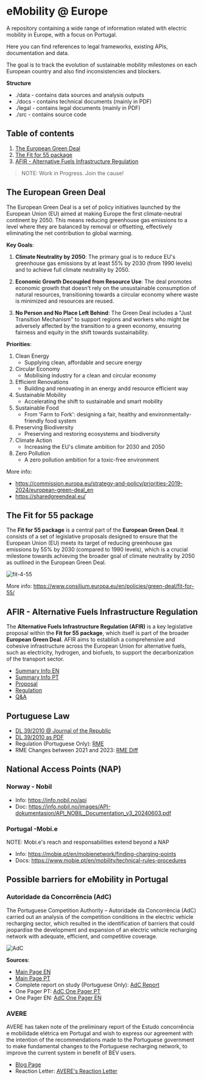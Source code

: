# eMobility @ Europe

A repository containing a wide range of information related with electric mobility in Europe, with a focus on Portugal.

Here you can find references to legal frameworks, existing APIs, documentation and data.

The goal is to track the evolution of sustainable mobility milestones on each European country and also find inconsistencies and blockers.

**Structure**

- ./data  - contains data sources and analysis outputs
- ./docs  - contains technical documents (mainly in PDF)
- ./legal - contains legal documents (mainly in PDF)
- ./src   - contains source code

## Table of contents
1. [The European Green Deal](#the-european-green-deal)
2. [The Fit for 55 package](#the-fit-for-55-package)
3. [AFIR - Alternative Fuels Infrastructure Regulation](#afir---alternative-fuels-infrastructure-regulation)

> NOTE: Work in Progress. Join the cause!

## The European Green Deal

The European Green Deal is a set of policy initiatives launched by the European Union (EU) aimed at making Europe the first climate-neutral continent by 2050. This means reducing greenhouse gas emissions to a level where they are balanced by removal or offsetting, effectively eliminating the net contribution to global warming.

**Key Goals**:
1. **Climate Neutrality by 2050**: The primary goal is to reduce EU's greenhouse gas emissions by at least 55% by 2030 (from 1990 levels) and to achieve full climate neutrality by 2050.

2. **Economic Growth Decoupled from Resource Use**: The deal promotes economic growth that doesn't rely on the unsustainable consumption of natural resources, transitioning towards a circular economy where waste is minimized and resources are reused.

3. **No Person and No Place Left Behind**: The Green Deal includes a "Just Transition Mechanism" to support regions and workers who might be adversely affected by the transition to a green economy, ensuring fairness and equity in the shift towards sustainability.

**Priorities**:
1. Clean Energy
    - Supplying clean, affordable and secure energy
2. Circular Economy
    - Mobilising industry for a clean and circular economy
3. Efficient Renovations
    - Building and renovating in an energy andd resource efficient way
4. Sustainable Mobility
    - Accelerating the shift to sustainable and smart mobility
5. Sustainable Food
    - From 'Farm to Fork': designing a fair, healthy and environmentally-friendly food system
6. Preserving Biodiversity
    - Preserving and restoring ecosystems and biodiversity
7. Climate Action
    - Increasing the EU's climate ambition for 2030 and 2050
8. Zero Pollution
    - A zero pollution ambition for a toxic-free environment

More info: 
- https://commission.europa.eu/strategy-and-policy/priorities-2019-2024/european-green-deal_en
- https://sharedgreendeal.eu/

## The Fit for 55 package

The **Fit for 55 package** is a central part of the **European Green Deal**. It consists of a set of legislative proposals designed to ensure that the European Union (EU) meets its target of reducing greenhouse gas emissions by 55% by 2030 (compared to 1990 levels), which is a crucial milestone towards achieving the broader goal of climate neutrality by 2050 as outlined in the European Green Deal.

 ![fit-4-55](legal/fit-for-55-actions.png)

More info: https://www.consilium.europa.eu/en/policies/green-deal/fit-for-55/

## AFIR - Alternative Fuels Infrastructure Regulation

The **Alternative Fuels Infrastructure Regulation (AFIR)** is a key legislative proposal within the **Fit for 55 package**, which itself is part of the broader **European Green Deal**. AFIR aims to establish a comprehensive and cohesive infrastructure across the European Union for alternative fuels, such as electricity, hydrogen, and biofuels, to support the decarbonization of the transport sector.

- [Summary Info EN](http://eur-lex.europa.eu/EN/legal-content/summary/deployment-of-alternative-fuels-infrastructure.html)
- [Summary Info PT](http://eur-lex.europa.eu/PT/legal-content/summary/deployment-of-alternative-fuels-infrastructure.html)
- [Proposal](http://eur-lex.europa.eu/legal-content/EN/TXT/?uri=CELEX%3A52021PC0559)
- [Regulation](http://data.europa.eu/eli/reg/2023/1804/oj)
- [Q&A](https://transport.ec.europa.eu/transport-themes/clean-transport/alternative-fuels-sustainable-mobility-europe/alternative-fuels-infrastructure/questions-and-answers-regulation-deployment-alternative-fuels-infrastructure-eu-20231804_en)

## Portuguese Law

- [DL 39/2010 @ Journal of the Republic](https://diariodarepublica.pt/dr/legislacao-consolidada/decreto-lei/2010-171436738)
- [DL 39/2010 as PDF](legal/DL_39_2010.pdf)
- Regulation (Portuguese Only): [RME](legal/RME%20Consolidado.pdf)
- RME Changes between 2021 and 2023: [RME Diff](legal/RME_Diff_2021_2023.pdf)

## National Access Points (NAP)

### Norway - Nobil

- Info: https://info.nobil.no/api
- Doc: https://info.nobil.no/images/API-dokumentasjon/API_NOBIL_Documentation_v3_20240603.pdf

### Portugal -Mobi.e

NOTE: Mobi.e's reach and responsabilities extend beyond a NAP

- Info: https://mobie.pt/en/mobienetwork/finding-charging-points
- Docs: https://www.mobie.pt/en/mobility/technical-rules-procedures


## Possible barriers for eMobility in Portugal

### Autoridade da Concorrência (AdC)

The Portuguese Competition Authority – Autoridade da Concorrência (AdC) carried out an analysis of the competition conditions in the electric vehicle recharging sector, which resulted in the identification of barriers that could jeopardise the development and expansion of an electric vehicle recharging network with adequate, efficient, and competitive coverage.

 ![AdC](legal/AdC_Barriers_Recommendations.jpg)

**Sources**:
- [Main Page EN](https://www.concorrencia.pt/en/articles/adc-detects-barriers-expansion-electric-vehicle-recharging-network-and-issues)
- [Main Page PT](https://www.concorrencia.pt/pt/artigos/adc-deteta-barreiras-expansao-da-rede-de-mobilidade-eletrica-e-emite-recomendacoes-ao)
- Complete report on study (Portuguese Only): [AdC Report](legal/Adc_Report.pdf)
- One Pager PT: [AdC One Pager PT](legal/AdC_One_Pager_PT.pdf)
- One Pager EN: [AdC One Pager EN](legal/AdC_One_Pager_EN.pdf)

### AVERE

AVERE has taken note of the preliminary report of the Estudo concorrência e mobilidade elétrica em Portugal and wish to express our agreement with the intention of the recommendations made to the Portuguese government to make fundamental changes to the Portuguese recharging network, to improve the current system in benefit of BEV users.

- [Blog Page](https://www.avere.org/blogpages/policy-details/2024/03/05/AVEREs-Reaction-Letter-to-the-Report-on-Recharging-Network-Published-by-the-Portuguese-Competition-Authority)
- Reaction Letter: [AVERE's Reaction Letter](legal/AVERE_Reaction_Letter_AdC.pdf)
